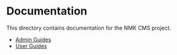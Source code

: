 # Documentation

This directory contains documentation for the NMK CMS project.

- [Admin Guides](admin/README.md)
- [User Guides](user/README.md)
